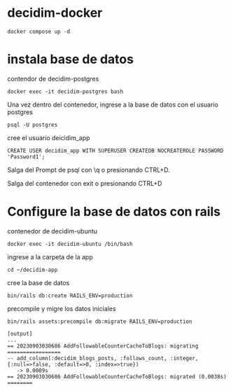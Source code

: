 # decidim-docker
```
docker compose up -d
```

# instala base de datos

contendor de decidim-postgres

```
docker exec -it decidim-postgres bash
```

Una vez dentro del contenedor, ingrese a la base de datos con el usuario postgres

```
psql -U postgres
```

cree el usuario deicidim_app

```
CREATE USER decidim_app WITH SUPERUSER CREATEDB NOCREATEROLE PASSWORD 'Password1';
```

Salga del Prompt de psql con \q o presionando CTRL+D.

Salga del contenedor con exit o presionando CTRL+D

# Configure la base de datos con rails

contenedor de decidim-ubuntu

```
docker exec -it decidim-ubuntu /bin/bash
```

ingrese a la carpeta de la app

```
cd ~/decidim-app
```

cree la base de datos

```
bin/rails db:create RAILS_ENV=production
```

precompile y migre los datos iniciales

```
bin/rails assets:precompile db:migrate RAILS_ENV=production
```

~~~
[output]
...
== 20230903030686 AddFollowableCounterCacheToBlogs: migrating =================
-- add_column(:decidim_blogs_posts, :follows_count, :integer, {:null=>false, :default=>0, :index=>true})
   -> 0.0009s
== 20230903030686 AddFollowableCounterCacheToBlogs: migrated (0.0038s) ========
~~~



